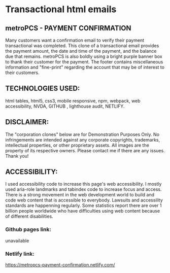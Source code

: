 
# Transactional html emails

## metroPCS - PAYMENT CONFIRMATION 
Many customers want a confirmation email to verify their payment transactional was completed. This clone of a transactional email provides the payment amount, the date and time of the payment, and the balance due that remains. metroPCS is also boldly using a bright purple banner box to thank their customer for the payment. The footer contains miscellaneous information and "fine-print" regarding the account that may be of interest to their customers. 

## TECHNOLOGIES USED:
html tables, html5, css3, mobile responsive, npm, webpack, web accessibility, NVDA, GITHUB , lighthouse audit, NETLIFY.

## DISCLAIMER:
The "corporation clones" below are for Demonstration Purposes Only. No infringements are intended against any corporate copyrights, trademarks, intellectual properties, or other proprietary assets. All images are the property of its respective owners. Please contact me if there are any issues. Thank you!

## ACCESSIBILITY:
I used accessibility code to increase this page's web accessibility. I mostly used aria-role landmarks and tabindex code to increase focus and access. There is a strong movement in the web development world to build and code web content that is accessible to everybody. Lawsuits and accessility standards are happenning regularly. Some statistics report there are over 1 billion people worldwide who have difficulties using web content because of different disabilities.

### Github pages link:
unavailable

### Netlify link:
https://metropcs-payment-confirmation.netlify.com/

